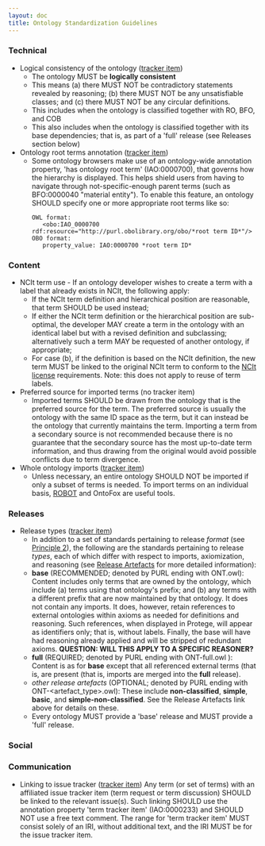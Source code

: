 ```yaml
---
layout: doc
title: Ontology Standardization Guidelines
---
```


### Technical

- Logical consistency of the ontology ([tracker item](https://github.com/OBOFoundry/OBOFoundry.github.io/issues/482))
  - The ontology MUST be **logically consistent**
  - This means (a) there MUST NOT be contradictory statements revealed by reasoning; (b) there MUST NOT be any unsatisfiable classes; and (c) there MUST NOT be any circular definitions.
  - This includes when the ontology is classified together with RO, BFO, and COB
  - This also includes when the ontology is classified together with its base dependencies; that is, as part of a 'full' release (see Releases section below)
- Ontology root terms annotation ([tracker item](https://github.com/OBOFoundry/OBOFoundry.github.io/issues/2149))
  - Some ontology browsers make use of an ontology-wide annotation property, 'has ontology root term' (IAO:0000700), that governs how the hierarchy is displayed. This helps shield users from having to navigate through not-specific-enough parent terms (such as BFO:0000040 "material entity"). To enable this feature, an ontology SHOULD specify one or more appropriate root terms like so:
      ```
      OWL format:
         <obo:IAO_0000700 rdf:resource="http://purl.obolibrary.org/obo/*root term ID*"/>
      OBO format:
         property_value: IAO:0000700 *root term ID*
      ```

### Content

- NCIt term use - If an ontology developer wishes to create a term with a label that already exists in NCIt, the following apply:
  - If the NCIt term definition and hierarchical position are reasonable, that term SHOULD be used instead;
  - If either the NCIt term definition or the hierarchical position are sub-optimal, the developer MAY create a term in the ontology with an identical label but with a revised definition and subclassing; alternatively such a term MAY be requested of another ontology, if appropriate;
  - For case (b), if the definition is based on the NCIt definition, the new term MUST be linked to the original NCIt term to conform to the [NCIt license](https://evs.nci.nih.gov/license) requirements. Note: this does not apply to reuse of term labels.
- Preferred source for imported terms (no tracker item)
  - Imported terms SHOULD be drawn from the ontology that is the preferred source for the term. The preferred source is usually the ontology with the same ID space as the term, but it can instead be the ontology that currently maintains the term. Importing a term from a secondary source is not recommended because there is no guarantee that the secondary source has the most up-to-date term information, and thus drawing from the original would avoid possible conflicts due to term divergence.
- Whole ontology imports ([tracker item](https://github.com/OBOFoundry/OBOFoundry.github.io/issues/2769))
  - Unless necessary, an entire ontology SHOULD NOT be imported if only a subset of terms is needed. To import terms on an individual basis, [ROBOT](https://robot.obolibrary.org/extract) and OntoFox are useful tools.

### Releases

- Release types ([tracker item](https://github.com/OBOFoundry/OBOFoundry.github.io/issues/482))
  - In addition to a set of standards pertaining to release *format* (see [Principle 2](https://obofoundry.org/principles/fp-002-format.html)), the following are the standards pertaining to release *types*, each of which differ with respect to imports, axiomization, and reasoning (see [Release Artefacts](https://oboacademy.github.io/obook/reference/release-artefacts/) for more detailed information):
  - **base** (RECOMMENDED; denoted by PURL ending with ONT.owl): Content includes only terms that are owned by the ontology, which include (a) terms using that ontology's prefix; and (b) any terms with a different prefix that are now maintained by that ontology. It does not contain any imports. It does, however, retain references to external ontologies within axioms as needed for definitions and reasoning. Such references, when displayed in Protege, will appear as identifiers only; that is, without labels. Finally, the base will have had reasoning already applied and will be stripped of redundant axioms. **QUESTION: WILL THIS APPLY TO A SPECIFIC REASONER?**
  - **full** (REQUIRED; denoted by PURL ending with ONT-full.owl ): Content is as for **base** except that all referenced external terms (that is,  are present (that is, imports are merged into the **full** release).
  - *other release artefacts* (OPTIONAL; denoted by PURL ending with ONT-<artefact_type>.owl): These include **non-classified**, **simple**, **basic**, and **simple-non-classified**. See the Release Artefacts link above for details on these.
  - Every ontology MUST provide a 'base' release and MUST provide a 'full' release.

### Social


### Communication

- Linking to issue tracker ([tracker item](https://github.com/OBOFoundry/OBOFoundry.github.io/issues/1097)) Any term (or set of terms) with an affiliated issue tracker item (term request or term discussion) SHOULD be linked to the relevant issue(s). Such linking SHOULD use the annotation property 'term tracker item' (IAO:0000233) and SHOULD NOT use a free text comment. The range for 'term tracker item' MUST consist solely of an IRI, without additional text, and the IRI MUST be for the issue tracker item.


